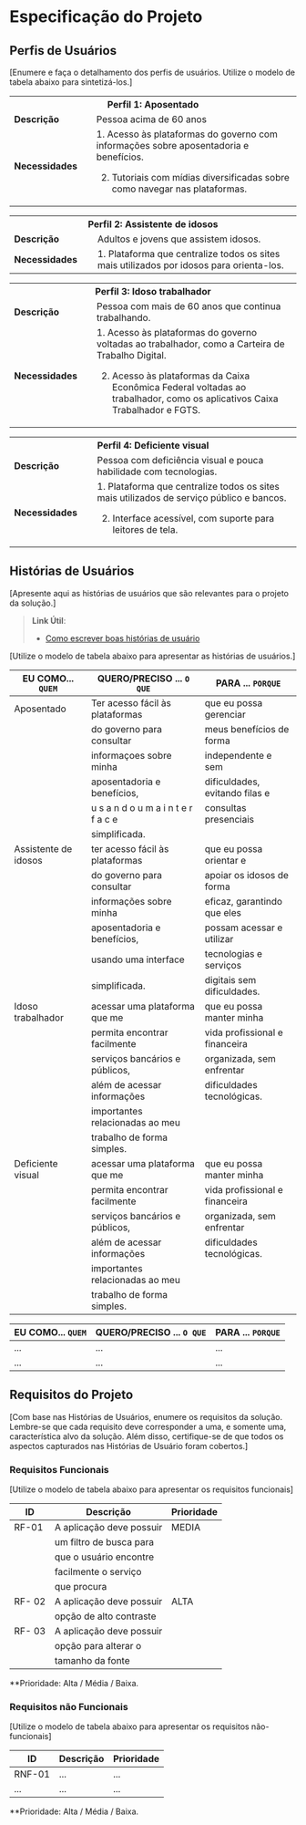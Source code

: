 # Especificação do Projeto

## Perfis de Usuários

[Enumere e faça o detalhamento dos perfis de usuários. Utilize o modelo de tabela abaixo para sintetizá-los.]

<table>
<tbody>
<tr align=center>
<th colspan="2">Perfil 1: Aposentado</th>
</tr>
<tr>
<td width="150px"><b>Descrição</b></td>
<td width="600px">Pessoa acima de 60 anos 
</td>
</tr>
<tr>
<td><b>Necessidades</b></td>
<td>
  1. Acesso às plataformas do governo com informações sobre
aposentadoria e benefícios.

  2. Tutoriais com mídias diversificadas sobre como navegar nas
plataformas.</td>
</tr>
</tbody>
</table>

<table>
<tbody>
<tr align=center>
<th colspan="2">Perfil 2: Assistente de idosos </th>
</tr>
<tr>
<td width="150px"><b>Descrição</b></td>
<td width="600px">Adultos e jovens que assistem idosos.</td>
</tr>
<tr>
<td><b>Necessidades</b></td>
<td>1. Plataforma que centralize todos os sites mais utilizados por idosos para
orienta-los.</td>
</tr>
</tbody>
</table>

<table>
<tbody>
<tr align=center>
<th colspan="2">Perfil 3: Idoso trabalhador </th>
</tr>
<tr>
<td width="150px"><b>Descrição</b></td>
<td width="600px">Pessoa com mais de 60 anos que continua trabalhando.</td>
</tr>
<tr>
<td><b>Necessidades</b></td>
<td>
  1. Acesso às plataformas do governo voltadas ao trabalhador, como a
Carteira de Trabalho Digital.

  2. Acesso às plataformas da Caixa Econômica Federal voltadas ao
trabalhador, como os aplicativos Caixa Trabalhador e FGTS.</td>
</tr>
</tbody>
</table>

<table>
<tbody>
<tr align=center>
<th colspan="2">Perfil 4: Deficiente visual </th>
</tr>
<tr>
<td width="150px"><b>Descrição</b></td>
<td width="600px">Pessoa com deficiência visual e pouca habilidade com tecnologias.</td>
</tr>
<tr>
<td><b>Necessidades</b></td>
<td>  1. Plataforma que centralize todos os sites mais utilizados de serviço
público e bancos.

  2. Interface acessível, com suporte para leitores de tela.</td>
</tr>
</tbody>
</table>

## Histórias de Usuários

[Apresente aqui as histórias de usuários que são relevantes para o projeto da solução.]

> **Link Útil**:
> - [Como escrever boas histórias de usuário](https://medium.com/vertice/como-escrever-boas-users-stories-hist%C3%B3rias-de-usu%C3%A1rios-b29c75043fac)

[Utilize o modelo de tabela abaixo para apresentar as histórias de usuários.]

|EU COMO... `QUEM`   | QUERO/PRECISO ... `O QUE`         |PARA ... `PORQUE`               |
|--------------------|-----------------------------------|--------------------------------|
| Aposentado         | Ter acesso fácil às plataformas   |que eu possa gerenciar
|                    |  do governo para consultar        |meus benefícios de forma
|                    |  informaçoes sobre minha          |independente e sem
|                    |aposentadoria e benefícios,        |dificuldades, evitando filas e
|                    |u s a n d o u m a i n t e r f a c e|consultas presenciais
|                    | simplificada.                                                      |
|Assistente de idosos|ter acesso fácil às plataformas   |que eu possa orientar e          |
|                     |do governo para consultar         |apoiar os idosos de forma
|                     | informações sobre minha          |eficaz, garantindo que eles
|                     |aposentadoria e benefícios,       |possam acessar e utilizar
|                     |usando uma interface              |tecnologias e serviços
|                     |simplificada.                     |digitais sem dificuldades.
|Idoso trabalhador    |acessar uma plataforma que me    |que eu possa manter minha          |
|                     |permita encontrar facilmente     |vida profissional e financeira
|                     |serviços bancários e públicos,   |organizada, sem enfrentar 
|                     |além de acessar informações      |dificuldades tecnológicas.
|                     |importantes relacionadas ao meu  |
|                     |trabalho de forma simples.       |
|Deficiente visual    |acessar uma plataforma que me    |que eu possa manter minha          |
|                     |permita encontrar facilmente     |vida profissional e financeira
|                     |serviços bancários e públicos,   |organizada, sem enfrentar 
|                     |além de acessar informações      |dificuldades tecnológicas.
|                     |importantes relacionadas ao meu  |
|                     |trabalho de forma simples.       |



|EU COMO... `QUEM`   | QUERO/PRECISO ... `O QUE` |PARA ... `PORQUE`                 |
|--------------------|---------------------------|----------------------------------|
| ...                | ...                       | ...                              |
| ...                | ...                       | ...                              |

## Requisitos do Projeto

[Com base nas Histórias de Usuários, enumere os requisitos da solução. Lembre-se que cada requisito deve corresponder a uma, e somente uma, característica alvo da solução. Além disso, certifique-se de que todos os aspectos capturados nas Histórias de Usuário foram cobertos.]

### Requisitos Funcionais

[Utilize o modelo de tabela abaixo para apresentar os requisitos funcionais]

|ID     | Descrição                |Prioridade|
|-------|----------------------------------|--|
| RF-01 | A aplicação deve possuir | MEDIA |
|       |  um filtro de busca para |       |
|       |  que o usuário encontre  |       |
|       |  facilmente o serviço    |       |
|       |  que procura             |       | 
| RF- 02|A aplicação deve possuir  | ALTA  |
|       | opção de alto contraste  |       |
|RF- 03 |A aplicação deve possuir  |       |
|       | opção para alterar o     |       |
|       | tamanho da fonte         |       |


**Prioridade: Alta / Média / Baixa. 

### Requisitos não Funcionais

[Utilize o modelo de tabela abaixo para apresentar os requisitos não-funcionais]

|ID      | Descrição               |Prioridade |
|--------|-------------------------|----|
| RNF-01 |  ...                    | ...   | 
| ...    |  ...                    | ...   | 

**Prioridade: Alta / Média / Baixa. 

